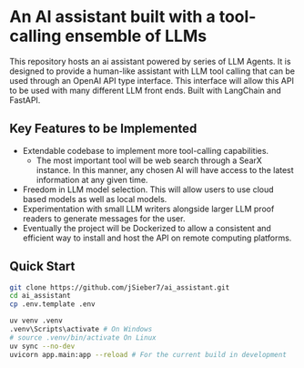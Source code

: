 # An AI assistant built with a tool-calling ensemble of LLMs  

This repository hosts an ai assistant powered by series of LLM Agents. It is designed to provide a human-like assistant with LLM tool calling that can be used through an OpenAI API type interface. This interface will allow this API to be used with many different LLM front ends. Built with LangChain and FastAPI.

## Key Features to be Implemented
* Extendable codebase to implement more tool-calling capabilities.
  * The most important tool will be web search through a SearX instance. In this manner, any chosen AI will have access to the latest information at any given time. 
* Freedom in LLM model selection. This will allow users to use cloud based models as well as local models.
* Experimentation with small LLM writers alongside larger LLM proof readers to generate messages for the user.
* Eventually the project will be Dockerized to allow a consistent and efficient way to install and host the API on remote computing platforms.

## Quick Start
```bash
git clone https://github.com/jSieber7/ai_assistant.git
cd ai_assistant
cp .env.template .env 

uv venv .venv
.venv\Scripts\activate # On Windows
# source .venv/bin/activate On Linux
uv sync --no-dev
uvicorn app.main:app --reload # For the current build in development
```